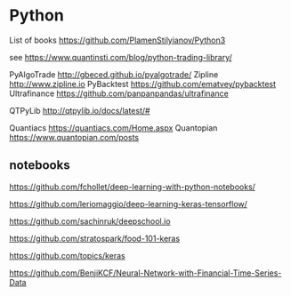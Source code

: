 # Python


List of books https://github.com/PlamenStilyianov/Python3


see https://www.quantinsti.com/blog/python-trading-library/


PyAlgoTrade http://gbeced.github.io/pyalgotrade/
Zipline http://www.zipline.io
PyBacktest https://github.com/ematvey/pybacktest
Ultrafinance https://github.com/panpanpandas/ultrafinance

QTPyLib http://qtpylib.io/docs/latest/#

Quantiacs https://quantiacs.com/Home.aspx
Quantopian https://www.quantopian.com/posts

## notebooks
https://github.com/fchollet/deep-learning-with-python-notebooks/

https://github.com/leriomaggio/deep-learning-keras-tensorflow/

https://github.com/sachinruk/deepschool.io

https://github.com/stratospark/food-101-keras

https://github.com/topics/keras

https://github.com/BenjiKCF/Neural-Network-with-Financial-Time-Series-Data
